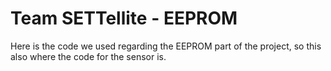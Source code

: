 # Team SETTellite - EEPROM
Here is the code we used regarding the EEPROM part of the project, so this also where the code for the sensor is.
